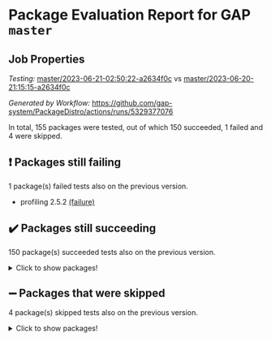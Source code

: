 # Package Evaluation Report for GAP `master`

## Job Properties

*Testing:* [master/2023-06-21-02:50:22-a2634f0c](https://github.com/gap-system/PackageDistro/blob/data/reports/master/2023-06-21-02:50:22-a2634f0c) vs [master/2023-06-20-21:15:15-a2634f0c](https://github.com/gap-system/PackageDistro/blob/data/reports/master/2023-06-20-21:15:15-a2634f0c)

*Generated by Workflow:* https://github.com/gap-system/PackageDistro/actions/runs/5329377076

In total, 155 packages were tested, out of which 150 succeeded, 1 failed and 4 were skipped.

## :exclamation: Packages still failing

1 package(s) failed tests also on the previous version.
- profiling 2.5.2 [(failure)](https://github.com/gap-system/PackageDistro/actions/runs/5329377076/jobs/9655179829)

## :heavy_check_mark: Packages still succeeding

150 package(s) succeeded tests also on the previous version.
<details><summary>Click to show packages!</summary>

- 4ti2interface 2023.02-04 [(success)](https://github.com/gap-system/PackageDistro/actions/runs/5329377076/jobs/9655168623)
- ace 5.6.2 [(success)](https://github.com/gap-system/PackageDistro/actions/runs/5329377076/jobs/9655168752)
- aclib 1.3.2 [(success)](https://github.com/gap-system/PackageDistro/actions/runs/5329377076/jobs/9655168864)
- agt 0.3.1 [(success)](https://github.com/gap-system/PackageDistro/actions/runs/5329377076/jobs/9655168978)
- alnuth 3.2.1 [(success)](https://github.com/gap-system/PackageDistro/actions/runs/5329377076/jobs/9655169082)
- anupq 3.3.0 [(success)](https://github.com/gap-system/PackageDistro/actions/runs/5329377076/jobs/9655169192)
- atlasrep 2.1.6 [(success)](https://github.com/gap-system/PackageDistro/actions/runs/5329377076/jobs/9655169315)
- autodoc 2023.06.19 [(success)](https://github.com/gap-system/PackageDistro/actions/runs/5329377076/jobs/9655169439)
- automata 1.15 [(success)](https://github.com/gap-system/PackageDistro/actions/runs/5329377076/jobs/9655169540)
- automgrp 1.3.2 [(success)](https://github.com/gap-system/PackageDistro/actions/runs/5329377076/jobs/9655169710)
- autpgrp 1.11 [(success)](https://github.com/gap-system/PackageDistro/actions/runs/5329377076/jobs/9655169819)
- cap 2023.06-04 [(success)](https://github.com/gap-system/PackageDistro/actions/runs/5329377076/jobs/9655169932)
- caratinterface 2.3.5 [(success)](https://github.com/gap-system/PackageDistro/actions/runs/5329377076/jobs/9655170047)
- cddinterface 2022.11.01 [(success)](https://github.com/gap-system/PackageDistro/actions/runs/5329377076/jobs/9655170147)
- circle 1.6.6 [(success)](https://github.com/gap-system/PackageDistro/actions/runs/5329377076/jobs/9655170243)
- classicpres 1.22 [(success)](https://github.com/gap-system/PackageDistro/actions/runs/5329377076/jobs/9655170356)
- cohomolo 1.6.11 [(success)](https://github.com/gap-system/PackageDistro/actions/runs/5329377076/jobs/9655170462)
- congruence 1.2.5 [(success)](https://github.com/gap-system/PackageDistro/actions/runs/5329377076/jobs/9655170561)
- corelg 1.56 [(success)](https://github.com/gap-system/PackageDistro/actions/runs/5329377076/jobs/9655170675)
- crime 1.6 [(success)](https://github.com/gap-system/PackageDistro/actions/runs/5329377076/jobs/9655170789)
- crisp 1.4.6 [(success)](https://github.com/gap-system/PackageDistro/actions/runs/5329377076/jobs/9655170908)
- crypting 0.10.4 [(success)](https://github.com/gap-system/PackageDistro/actions/runs/5329377076/jobs/9655171007)
- cryst 4.1.26 [(success)](https://github.com/gap-system/PackageDistro/actions/runs/5329377076/jobs/9655171106)
- crystcat 1.1.10 [(success)](https://github.com/gap-system/PackageDistro/actions/runs/5329377076/jobs/9655171193)
- ctbllib 1.3.6 [(success)](https://github.com/gap-system/PackageDistro/actions/runs/5329377076/jobs/9655171299)
- cubefree 1.19 [(success)](https://github.com/gap-system/PackageDistro/actions/runs/5329377076/jobs/9655171394)
- curlinterface 2.3.2 [(success)](https://github.com/gap-system/PackageDistro/actions/runs/5329377076/jobs/9655171503)
- cvec 2.8.1 [(success)](https://github.com/gap-system/PackageDistro/actions/runs/5329377076/jobs/9655171602)
- datastructures 0.3.0 [(success)](https://github.com/gap-system/PackageDistro/actions/runs/5329377076/jobs/9655171711)
- deepthought 1.0.6 [(success)](https://github.com/gap-system/PackageDistro/actions/runs/5329377076/jobs/9655171823)
- design 1.8 [(success)](https://github.com/gap-system/PackageDistro/actions/runs/5329377076/jobs/9655171946)
- difsets 2.3.1 [(success)](https://github.com/gap-system/PackageDistro/actions/runs/5329377076/jobs/9655172055)
- digraphs 1.6.2 [(success)](https://github.com/gap-system/PackageDistro/actions/runs/5329377076/jobs/9655172156)
- edim 1.3.7 [(success)](https://github.com/gap-system/PackageDistro/actions/runs/5329377076/jobs/9655172255)
- example 4.3.4 [(success)](https://github.com/gap-system/PackageDistro/actions/runs/5329377076/jobs/9655172359)
- examplesforhomalg 2023.02-04 [(success)](https://github.com/gap-system/PackageDistro/actions/runs/5329377076/jobs/9655172466)
- factint 1.6.3 [(success)](https://github.com/gap-system/PackageDistro/actions/runs/5329377076/jobs/9655172563)
- ferret 1.0.9 [(success)](https://github.com/gap-system/PackageDistro/actions/runs/5329377076/jobs/9655172648)
- fga 1.5.0 [(success)](https://github.com/gap-system/PackageDistro/actions/runs/5329377076/jobs/9655172746)
- fining 1.5.5 [(success)](https://github.com/gap-system/PackageDistro/actions/runs/5329377076/jobs/9655172870)
- float 1.0.3 [(success)](https://github.com/gap-system/PackageDistro/actions/runs/5329377076/jobs/9655172975)
- format 1.4.3 [(success)](https://github.com/gap-system/PackageDistro/actions/runs/5329377076/jobs/9655173085)
- forms 1.2.9 [(success)](https://github.com/gap-system/PackageDistro/actions/runs/5329377076/jobs/9655173184)
- fplsa 1.2.6 [(success)](https://github.com/gap-system/PackageDistro/actions/runs/5329377076/jobs/9655173303)
- fr 2.4.12 [(success)](https://github.com/gap-system/PackageDistro/actions/runs/5329377076/jobs/9655173412)
- francy 2.0.3 [(success)](https://github.com/gap-system/PackageDistro/actions/runs/5329377076/jobs/9655173513)
- fwtree 1.3 [(success)](https://github.com/gap-system/PackageDistro/actions/runs/5329377076/jobs/9655173610)
- gapdoc 1.6.6 [(success)](https://github.com/gap-system/PackageDistro/actions/runs/5329377076/jobs/9655173701)
- gauss 2023.02-04 [(success)](https://github.com/gap-system/PackageDistro/actions/runs/5329377076/jobs/9655173814)
- gaussforhomalg 2023.02-04 [(success)](https://github.com/gap-system/PackageDistro/actions/runs/5329377076/jobs/9655173891)
- gbnp 1.0.5 [(success)](https://github.com/gap-system/PackageDistro/actions/runs/5329377076/jobs/9655173980)
- generalizedmorphismsforcap 2023.03-01 [(success)](https://github.com/gap-system/PackageDistro/actions/runs/5329377076/jobs/9655174072)
- genss 1.6.8 [(success)](https://github.com/gap-system/PackageDistro/actions/runs/5329377076/jobs/9655174153)
- gradedmodules 2023.02-04 [(success)](https://github.com/gap-system/PackageDistro/actions/runs/5329377076/jobs/9655174275)
- gradedringforhomalg 2023.02-04 [(success)](https://github.com/gap-system/PackageDistro/actions/runs/5329377076/jobs/9655174374)
- grape 4.9.0 [(success)](https://github.com/gap-system/PackageDistro/actions/runs/5329377076/jobs/9655174455)
- groupoids 1.73 [(success)](https://github.com/gap-system/PackageDistro/actions/runs/5329377076/jobs/9655174546)
- grpconst 2.6.4 [(success)](https://github.com/gap-system/PackageDistro/actions/runs/5329377076/jobs/9655174648)
- guarana 0.96.3 [(success)](https://github.com/gap-system/PackageDistro/actions/runs/5329377076/jobs/9655174744)
- guava 3.18 [(success)](https://github.com/gap-system/PackageDistro/actions/runs/5329377076/jobs/9655174831)
- hap 1.56 [(success)](https://github.com/gap-system/PackageDistro/actions/runs/5329377076/jobs/9655174910)
- hapcryst 0.1.15 [(success)](https://github.com/gap-system/PackageDistro/actions/runs/5329377076/jobs/9655174986)
- hecke 1.5.3 [(success)](https://github.com/gap-system/PackageDistro/actions/runs/5329377076/jobs/9655175071)
- help 3.5 [(success)](https://github.com/gap-system/PackageDistro/actions/runs/5329377076/jobs/9655175176)
- homalg 2023.02-05 [(success)](https://github.com/gap-system/PackageDistro/actions/runs/5329377076/jobs/9655175280)
- homalgtocas 2023.02-04 [(success)](https://github.com/gap-system/PackageDistro/actions/runs/5329377076/jobs/9655175362)
- idrel 2.45 [(success)](https://github.com/gap-system/PackageDistro/actions/runs/5329377076/jobs/9655175459)
- images 1.3.1 [(success)](https://github.com/gap-system/PackageDistro/actions/runs/5329377076/jobs/9655175543)
- intpic 0.3.0 [(success)](https://github.com/gap-system/PackageDistro/actions/runs/5329377076/jobs/9655175658)
- io 4.8.1 [(success)](https://github.com/gap-system/PackageDistro/actions/runs/5329377076/jobs/9655175753)
- io_forhomalg 2023.02-04 [(success)](https://github.com/gap-system/PackageDistro/actions/runs/5329377076/jobs/9655175851)
- irredsol 1.4.4 [(success)](https://github.com/gap-system/PackageDistro/actions/runs/5329377076/jobs/9655175958)
- json 2.1.1 [(success)](https://github.com/gap-system/PackageDistro/actions/runs/5329377076/jobs/9655176055)
- jupyterkernel 1.5.0 [(success)](https://github.com/gap-system/PackageDistro/actions/runs/5329377076/jobs/9655176140)
- jupyterviz 1.5.6 [(success)](https://github.com/gap-system/PackageDistro/actions/runs/5329377076/jobs/9655176243)
- kan 1.35 [(success)](https://github.com/gap-system/PackageDistro/actions/runs/5329377076/jobs/9655176360)
- kbmag 1.5.11 [(success)](https://github.com/gap-system/PackageDistro/actions/runs/5329377076/jobs/9655176449)
- laguna 3.9.6 [(success)](https://github.com/gap-system/PackageDistro/actions/runs/5329377076/jobs/9655176543)
- liealgdb 2.2.1 [(success)](https://github.com/gap-system/PackageDistro/actions/runs/5329377076/jobs/9655176628)
- liepring 2.8 [(success)](https://github.com/gap-system/PackageDistro/actions/runs/5329377076/jobs/9655176721)
- liering 2.4.2 [(success)](https://github.com/gap-system/PackageDistro/actions/runs/5329377076/jobs/9655176818)
- linearalgebraforcap 2023.06-02 [(success)](https://github.com/gap-system/PackageDistro/actions/runs/5329377076/jobs/9655176902)
- localizeringforhomalg 2023.02-04 [(success)](https://github.com/gap-system/PackageDistro/actions/runs/5329377076/jobs/9655177011)
- loops 3.4.3 [(success)](https://github.com/gap-system/PackageDistro/actions/runs/5329377076/jobs/9655177112)
- lpres 1.0.3 [(success)](https://github.com/gap-system/PackageDistro/actions/runs/5329377076/jobs/9655177231)
- majoranaalgebras 1.5.1 [(success)](https://github.com/gap-system/PackageDistro/actions/runs/5329377076/jobs/9655177357)
- mapclass 1.4.6 [(success)](https://github.com/gap-system/PackageDistro/actions/runs/5329377076/jobs/9655177482)
- matgrp 0.70 [(success)](https://github.com/gap-system/PackageDistro/actions/runs/5329377076/jobs/9655177586)
- matricesforhomalg 2023.02-04 [(success)](https://github.com/gap-system/PackageDistro/actions/runs/5329377076/jobs/9655177683)
- modisom 2.5.4 [(success)](https://github.com/gap-system/PackageDistro/actions/runs/5329377076/jobs/9655177786)
- modulepresentationsforcap 2023.06-02 [(success)](https://github.com/gap-system/PackageDistro/actions/runs/5329377076/jobs/9655177894)
- modules 2023.02-04 [(success)](https://github.com/gap-system/PackageDistro/actions/runs/5329377076/jobs/9655177992)
- monoidalcategories 2023.05-03 [(success)](https://github.com/gap-system/PackageDistro/actions/runs/5329377076/jobs/9655178122)
- nconvex 2022.09-01 [(success)](https://github.com/gap-system/PackageDistro/actions/runs/5329377076/jobs/9655178252)
- nilmat 1.4.2 [(success)](https://github.com/gap-system/PackageDistro/actions/runs/5329377076/jobs/9655178361)
- nock 1.5 [(success)](https://github.com/gap-system/PackageDistro/actions/runs/5329377076/jobs/9655178466)
- normalizinterface 1.3.6 [(success)](https://github.com/gap-system/PackageDistro/actions/runs/5329377076/jobs/9655178565)
- nq 2.5.10 [(success)](https://github.com/gap-system/PackageDistro/actions/runs/5329377076/jobs/9655178681)
- numericalsgps 1.3.1 [(success)](https://github.com/gap-system/PackageDistro/actions/runs/5329377076/jobs/9655178798)
- openmath 11.5.3 [(success)](https://github.com/gap-system/PackageDistro/actions/runs/5329377076/jobs/9655178922)
- orb 4.9.0 [(success)](https://github.com/gap-system/PackageDistro/actions/runs/5329377076/jobs/9655179034)
- packagemanager 1.4.1 [(success)](https://github.com/gap-system/PackageDistro/actions/runs/5329377076/jobs/9655179173)
- patternclass 2.4.3 [(success)](https://github.com/gap-system/PackageDistro/actions/runs/5329377076/jobs/9655179302)
- permut 2.0.4 [(success)](https://github.com/gap-system/PackageDistro/actions/runs/5329377076/jobs/9655179406)
- polenta 1.3.10 [(success)](https://github.com/gap-system/PackageDistro/actions/runs/5329377076/jobs/9655179512)
- polymaking 0.8.6 [(success)](https://github.com/gap-system/PackageDistro/actions/runs/5329377076/jobs/9655179635)
- primgrp 3.4.4 [(success)](https://github.com/gap-system/PackageDistro/actions/runs/5329377076/jobs/9655179729)
- qpa 1.34 [(success)](https://github.com/gap-system/PackageDistro/actions/runs/5329377076/jobs/9655179946)
- quagroup 1.8.3 [(success)](https://github.com/gap-system/PackageDistro/actions/runs/5329377076/jobs/9655180053)
- radiroot 2.9 [(success)](https://github.com/gap-system/PackageDistro/actions/runs/5329377076/jobs/9655180162)
- rcwa 4.7.1 [(success)](https://github.com/gap-system/PackageDistro/actions/runs/5329377076/jobs/9655180272)
- rds 1.8 [(success)](https://github.com/gap-system/PackageDistro/actions/runs/5329377076/jobs/9655180385)
- recog 1.4.2 [(success)](https://github.com/gap-system/PackageDistro/actions/runs/5329377076/jobs/9655180494)
- repndecomp 1.3.0 [(success)](https://github.com/gap-system/PackageDistro/actions/runs/5329377076/jobs/9655180602)
- repsn 3.1.1 [(success)](https://github.com/gap-system/PackageDistro/actions/runs/5329377076/jobs/9655180722)
- resclasses 4.7.3 [(success)](https://github.com/gap-system/PackageDistro/actions/runs/5329377076/jobs/9655180811)
- ringsforhomalg 2023.02-05 [(success)](https://github.com/gap-system/PackageDistro/actions/runs/5329377076/jobs/9655180902)
- sco 2023.02-04 [(success)](https://github.com/gap-system/PackageDistro/actions/runs/5329377076/jobs/9655181004)
- scscp 2.4.1 [(success)](https://github.com/gap-system/PackageDistro/actions/runs/5329377076/jobs/9655181088)
- semigroups 5.2.1 [(success)](https://github.com/gap-system/PackageDistro/actions/runs/5329377076/jobs/9655181187)
- sglppow 2.3 [(success)](https://github.com/gap-system/PackageDistro/actions/runs/5329377076/jobs/9655181306)
- sgpviz 0.999.5 [(success)](https://github.com/gap-system/PackageDistro/actions/runs/5329377076/jobs/9655181420)
- simpcomp 2.1.14 [(success)](https://github.com/gap-system/PackageDistro/actions/runs/5329377076/jobs/9655181522)
- singular 2023.02.09 [(success)](https://github.com/gap-system/PackageDistro/actions/runs/5329377076/jobs/9655181618)
- sl2reps 1.1 [(success)](https://github.com/gap-system/PackageDistro/actions/runs/5329377076/jobs/9655181715)
- sla 1.5.3 [(success)](https://github.com/gap-system/PackageDistro/actions/runs/5329377076/jobs/9655181839)
- smallgrp 1.5.3 [(success)](https://github.com/gap-system/PackageDistro/actions/runs/5329377076/jobs/9655181946)
- smallsemi 0.6.13 [(success)](https://github.com/gap-system/PackageDistro/actions/runs/5329377076/jobs/9655182056)
- sonata 2.9.6 [(success)](https://github.com/gap-system/PackageDistro/actions/runs/5329377076/jobs/9655182154)
- sophus 1.27 [(success)](https://github.com/gap-system/PackageDistro/actions/runs/5329377076/jobs/9655182244)
- spinsym 1.5.2 [(success)](https://github.com/gap-system/PackageDistro/actions/runs/5329377076/jobs/9655182340)
- standardff 0.9.4 [(success)](https://github.com/gap-system/PackageDistro/actions/runs/5329377076/jobs/9655182436)
- symbcompcc 1.3.2 [(success)](https://github.com/gap-system/PackageDistro/actions/runs/5329377076/jobs/9655182526)
- thelma 1.3 [(success)](https://github.com/gap-system/PackageDistro/actions/runs/5329377076/jobs/9655182628)
- tomlib 1.2.9 [(success)](https://github.com/gap-system/PackageDistro/actions/runs/5329377076/jobs/9655182711)
- toolsforhomalg 2023.05-01 [(success)](https://github.com/gap-system/PackageDistro/actions/runs/5329377076/jobs/9655182820)
- toric 1.9.5 [(success)](https://github.com/gap-system/PackageDistro/actions/runs/5329377076/jobs/9655182911)
- toricvarieties 2022.07.13 [(success)](https://github.com/gap-system/PackageDistro/actions/runs/5329377076/jobs/9655183004)
- transgrp 3.6.4 [(success)](https://github.com/gap-system/PackageDistro/actions/runs/5329377076/jobs/9655183100)
- ugaly 4.0.3 [(success)](https://github.com/gap-system/PackageDistro/actions/runs/5329377076/jobs/9655183195)
- unipot 1.5 [(success)](https://github.com/gap-system/PackageDistro/actions/runs/5329377076/jobs/9655183303)
- unitlib 4.2.0 [(success)](https://github.com/gap-system/PackageDistro/actions/runs/5329377076/jobs/9655183379)
- utils 0.82 [(success)](https://github.com/gap-system/PackageDistro/actions/runs/5329377076/jobs/9655183467)
- uuid 0.7 [(success)](https://github.com/gap-system/PackageDistro/actions/runs/5329377076/jobs/9655183565)
- walrus 0.9991 [(success)](https://github.com/gap-system/PackageDistro/actions/runs/5329377076/jobs/9655183655)
- wedderga 4.10.4 [(success)](https://github.com/gap-system/PackageDistro/actions/runs/5329377076/jobs/9655183731)
- xmod 2.91 [(success)](https://github.com/gap-system/PackageDistro/actions/runs/5329377076/jobs/9655183812)
- xmodalg 1.23 [(success)](https://github.com/gap-system/PackageDistro/actions/runs/5329377076/jobs/9655183899)
- yangbaxter 0.10.3 [(success)](https://github.com/gap-system/PackageDistro/actions/runs/5329377076/jobs/9655183974)
- zeromqinterface 0.14 [(success)](https://github.com/gap-system/PackageDistro/actions/runs/5329377076/jobs/9655184082)
</details>

## :heavy_minus_sign: Packages that were skipped

4 package(s) skipped tests also on the previous version.
<details><summary>Click to show packages!</summary>

- browse 1.8.21 [(skipped)](https://github.com/gap-system/PackageDistro/actions/runs/5329377076/jobs/9654990159)
- itc 1.5.1 [(skipped)](https://github.com/gap-system/PackageDistro/actions/runs/5329377076/jobs/9654990159)
- polycyclic 2.16 [(skipped)](https://github.com/gap-system/PackageDistro/actions/runs/5329377076/jobs/9654990159)
- xgap 4.31 [(skipped)](https://github.com/gap-system/PackageDistro/actions/runs/5329377076/jobs/9654990159)
</details>

